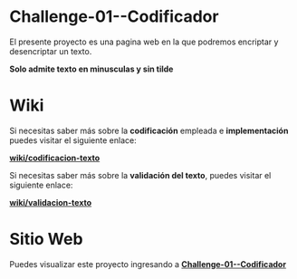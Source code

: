 # Challenge-01--Codificador
El presente proyecto es una pagina web en la que podremos encriptar y desencriptar un texto.

**Solo admite texto en minusculas y sin tilde**
# Wiki
Si necesitas saber más sobre la **codificación** empleada e **implementación** puedes visitar el siguiente enlace:

[**wiki/codificacion-texto**](enlace)

Si necesitas saber más sobre la **validación del texto**, puedes visitar el siguiente enlace:

[**wiki/validacion-texto**](enlace)
# Sitio Web
Puedes visualizar este proyecto ingresando a [**Challenge-01--Codificador**](https://sandovaldavid.github.io/Challenge-01--Codificador/)
